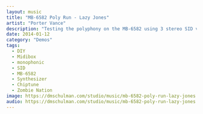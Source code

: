 ```yaml
---
layout: music
title: "MB-6582 Poly Run - Lazy Jones"
artist: "Porter Vance"
description: "Testing the polyphony on the MB-6582 using 3 stereo SID voices. Notes played are from Lazy Jones, a C64 game I never played but a song you will recognize nonetheless."
date: 2014-01-12
category: "Demos"
tags: 
  - DIY
  - Midibox
  - monophonic
  - SID
  - MB-6582
  - Synthesizer
  - Chiptune
  - Zombie Nation
image: https://dmschulman.com/studio/music/mb-6582-poly-run-lazy-jones.jpg
audio: https://dmschulman.com/studio/music/mb-6582-poly-run-lazy-jones.mp3
---
```

